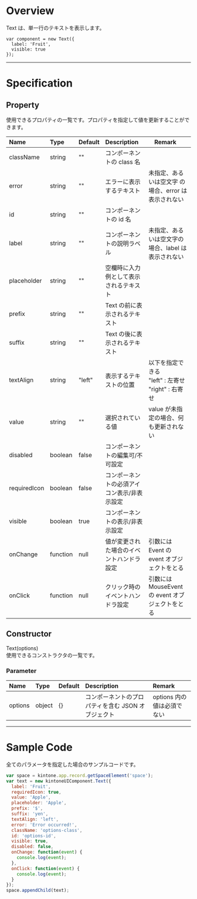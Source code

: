 # Overview

Text は、単一行のテキストを表示します。

```KUCComponentRenderer {"id":"_render"}
var component = new Text({
  label: 'Fruit',
  visible: true
});
```
***
# Specification

## Property

使用できるプロパティの一覧です。プロパティを指定して値を更新することができます。

| Name| Type| Default | Description |　Remark |
| :--- | :--- | :--- | :--- | :--- |
|className|string|""|コンポーネントの class 名||
|error|string|""|エラーに表示するテキスト| 未指定、あるいは空文字 の場合、error は表示されない|
|id|string|""|コンポーネントの id 名||
|label|string|""|コンポーネントの説明ラベル|未指定、あるいは空文字の場合、label は表示されない|
|placeholder|string|""|空欄時に入力例として表示されるテキスト||
|prefix|string|""|Text の前に表示されるテキスト||
|suffix|string|""|Text の後に表示されるテキスト||
|textAlign|string|"left"|表示するテキストの位置|以下を指定できる<br>"left" : 左寄せ<br>"right" : 右寄せ|
|value|string|""|選択されている値|value が未指定の場合、何も更新されない|
|disabled|boolean|false|コンポーネントの編集可/不可設定||
|requiredIcon|boolean|false|コンポーネントの必須アイコン表示/非表示設定||
|visible|boolean|true|コンポーネントの表示/非表示設定||
|onChange|function|null|値が変更された場合のイベントハンドラ設定| 引数には Event の event オブジェクトをとる|
|onClick|function|null|クリック時のイベントハンドラ設定| 引数には MouseEvent の event オブジェクトをとる|

## Constructor

Text(options)  
使用できるコンストラクタの一覧です。

### Parameter
| Name| Type| Default | Description |Remark|
| :--- | :--- | :--- | :--- | :--- |
|options|object|{}|コンポーネントのプロパティを含む JSON オブジェクト|options 内の値は必須でない|

***
# Sample Code

全てのパラメータを指定した場合のサンプルコードです。

```javascript
var space = kintone.app.record.getSpaceElement('space');
var text = new kintoneUIComponent.Text({
  label: 'Fruit',
  requiredIcon: true,
  value: 'Apple',
  placeholder: 'Apple',
  prefix: '$',
  suffix: 'yen',
  textAlign: 'left',
  error: 'Error occurred!',
  className: 'options-class',
  id: 'options-id',
  visible: true,
  disabled: false,
  onChange: function(event) {
    console.log(event);
  },
  onClick: function(event) {
    console.log(event);
  }
});
space.appendChild(text);
```
